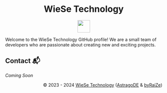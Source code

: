 <h1 align="center">WieSe Technology</h1>

<!-- Badges -->

<p align="center">
    <img src="https://skillicons.dev/icons?i=rust,python,nuxt,html,js,css,tailwind,php,mysql" height="40"/>
</p>

Welcome to the WieSe Technology GitHub profile! We are a small team of developers who are passionate about creating new and exciting projects.

## Contact 📬

_Coming Soon_

<div align="right" style="text-align: right;">
    <p>© 2023 - 2024 <a href="https://github.com/WieSeTechnology">WieSe Technology</a> (<a href="https://github.com/AstragoDE">AstragoDE</a> & <a href="https://github.com/byRaiZe">byRaiZe</a>)</p>
</div>
